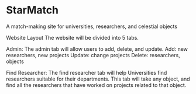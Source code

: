 # StarMatch
A match-making site for universities, researchers, and celestial objects

Website Layout
The website will be divided into 5 tabs.

Admin:
The admin tab will allow users to add, delete, and update.
Add: new researchers, new projects
Update: change projects
Delete: researchers, objects

Find Researcher:
The find researcher tab will help Universities find researchers suitable for their departments.
This tab will take any object, and find all the researchers that have worked on projects related to that object.

